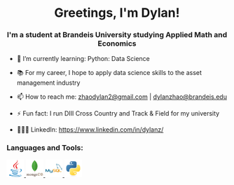 <h1 align="center">Greetings, I'm Dylan!</h1>
<h3 align="center">I'm a student at Brandeis University studying Applied Math and Economics</h3>

- 🌱 I’m currently learning: Python: Data Science

- 📚 For my career, I hope to apply data science skills to the asset management industry

- 📫 How to reach me: zhaodylan2@gmail.com | dylanzhao@brandeis.edu

- ⚡ Fun fact: I run DIII Cross Country and Track & Field for my university

- 👨‍👩‍👦 LinkedIn: https://www.linkedin.com/in/dylanz/ 

<h3 align="left">Languages and Tools:</h3>
<p align="left"> <a href="https://www.java.com" target="_blank" rel="noreferrer"> <img src="https://raw.githubusercontent.com/devicons/devicon/master/icons/java/java-original.svg" alt="java" width="40" height="40"/> </a> <a href="https://www.mongodb.com/" target="_blank" rel="noreferrer"> <img src="https://raw.githubusercontent.com/devicons/devicon/master/icons/mongodb/mongodb-original-wordmark.svg" alt="mongodb" width="40" height="40"/> </a> <a href="https://www.mysql.com/" target="_blank" rel="noreferrer"> <img src="https://raw.githubusercontent.com/devicons/devicon/master/icons/mysql/mysql-original-wordmark.svg" alt="mysql" width="40" height="40"/> </a> <a href="https://www.python.org" target="_blank" rel="noreferrer"> <img src="https://raw.githubusercontent.com/devicons/devicon/master/icons/python/python-original.svg" alt="python" width="40" height="40"/> </a> </p>
